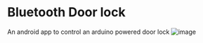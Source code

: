 # Bluetooth Door lock
An android app to control an arduino powered door lock
![image](https://drive.google.com/open?id=1lvrzzK0P1sm8QyDotAkCJMhS_voqY8oh)
